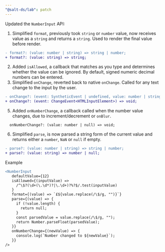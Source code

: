 ```yaml
---
"@salt-ds/lab": patch
---
```


Updated the `NumberInput` API:

1. Simplified `format`, previously took `string` or `number` value, now receives value as a `string` and returns a `string`.
   Used to render the final value before render.

```diff
- format?: (value: number | string) => string | number;
+ format?: (value: string) => string;
```

2. Added `isAllowed`, a callback that matches as you type and determines whether the value can be ignored. By default, signed numeric decimal numbers can be entered.
3. Simplified `onChange`, reverted back to native `onChange`. Called for any text change to the input by the user.

```diff
- onChange?: (event: SyntheticEvent | undefined, value: number | string) => void;
+ onChange?: (event: ChangeEvent<HTMLInputElement>) => void;
```

5. Added `onNumberChange`, a callback called when the number value changes, due to increment/decrement or `onBlur`.

```
  onNumberChange?: (value: number | null) => void;
```

6. Simplified `parse`, is now parsed a string form of the current value and returns either a `number`, `NaN` or `null` if empty.

```diff
- parse?: (value: number | string) => string | number;
+ parse?: (value: string) => number | null;
```

Example

```diff
<NumberInput
   defaultValue={12}
   isAllowed={(inputValue) =>
     /^\$?(\d+(\.\d*)?|\.\d+)?%?$/.test(inputValue)
   }
   format={(value) => `£${value.replace(/\$/g, "")}`}
   parse={(value) => {
     if (!value.length) {
       return null;
     }
     const parsedValue = value.replace(/\$/g, "");
     return Number.parseFloat(parsedValue);
   }}
   onNumberChange={(newValue) => {
     console.log(`Number changed to ${newValue}`);
   }}
/>
```
